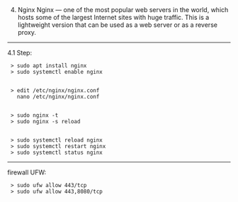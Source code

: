 

## ################################################################
4. Nginx 
Nginx — one of the most popular web servers in the world, which
hosts some of the largest Internet sites with huge
traffic. This is a lightweight version that can be used as
a web server or as a reverse proxy.

-----------------------------------------------------
  4.1 Step:
  
	 > sudo apt install nginx
	 > sudo systemctl enable nginx
  
	 
	 > edit /etc/nginx/nginx.conf
	   nano /etc/nginx/nginx.conf

  
	 > sudo nginx -t
	 > sudo nginx -s reload

  
	 > sudo systemctl reload nginx
	 > sudo systemctl restart nginx
	 > sudo systemctl status nginx

-----------------------------------------------------
   firewall UFW:
   
     > sudo ufw allow 443/tcp
     > sudo ufw allow 443,8080/tcp
